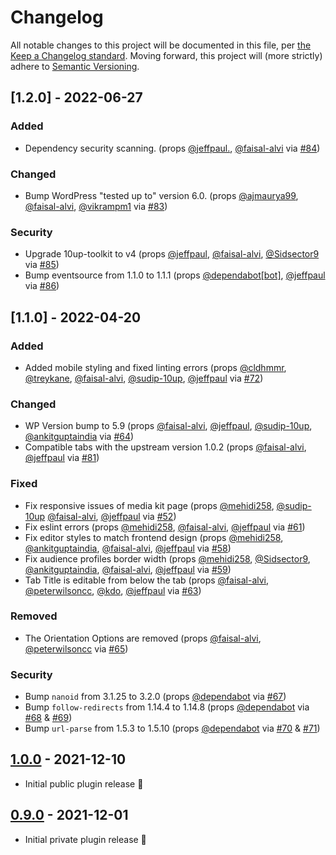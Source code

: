 # Changelog

All notable changes to this project will be documented in this file, per [the Keep a Changelog standard](http://keepachangelog.com/).  Moving forward, this project will (more strictly) adhere to [Semantic Versioning](http://semver.org/).

## [1.2.0] - 2022-06-27
### Added
- Dependency security scanning. (props [@jeffpaul.](https://github.com/jeffpaul), [@faisal-alvi](https://github.com/faisal-alvi) via [#84](https://github.com/10up/publisher-media-kit/pull/84))

### Changed
- Bump WordPress "tested up to" version 6.0. (props [@ajmaurya99](https://github.com/ajmaurya99), [@faisal-alvi](https://github.com/faisal-alvi), [@vikrampm1](https://github.com/vikrampm1) via [#83](https://github.com/10up/publisher-media-kit/pull/83))

### Security
- Upgrade 10up-toolkit to v4 (props [@jeffpaul](https://github.com/jeffpaul), [@faisal-alvi](https://github.com/faisal-alvi), [@Sidsector9](https://github.com/Sidsector9) via [#85](https://github.com/10up/publisher-media-kit/pull/85))
- Bump eventsource from 1.1.0 to 1.1.1 (props [@dependabot[bot]](https://github.com/apps/dependabot), [@jeffpaul](https://github.com/jeffpaul) via [#86](https://github.com/10up/publisher-media-kit/pull/86))

## [1.1.0] - 2022-04-20
### Added
- Added mobile styling and fixed linting errors (props [@cldhmmr](https://github.com/cldhmmr), [@treykane](https://github.com/treykane), [@faisal-alvi](https://github.com/faisal-alvi), [@sudip-10up](https://github.com/sudip-10up), [@jeffpaul](https://github.com/jeffpaul) via [#72](https://github.com/10up/publisher-media-kit/pull/72))

### Changed
- WP Version bump to 5.9 (props [@faisal-alvi](https://github.com/faisal-alvi), [@jeffpaul](https://github.com/jeffpaul), [@sudip-10up](https://github.com/sudip-10up), [@ankitguptaindia](https://github.com/ankitguptaindia) via [#64](https://github.com/10up/publisher-media-kit/pull/64))
- Compatible tabs with the upstream version 1.0.2 (props [@faisal-alvi](https://github.com/faisal-alvi), [@jeffpaul](https://github.com/jeffpaul) via [#81](https://github.com/10up/publisher-media-kit/pull/81))

### Fixed
- Fix responsive issues of media kit page (props [@mehidi258](https://github.com/mehidi258), [@sudip-10up](https://github.com/sudip-10up) [@faisal-alvi](https://github.com/faisal-alvi), [@jeffpaul](https://github.com/jeffpaul) via [#52](https://github.com/10up/publisher-media-kit/pull/52))
- Fix eslint errors (props [@mehidi258](https://github.com/mehidi258), [@faisal-alvi](https://github.com/faisal-alvi), [@jeffpaul](https://github.com/jeffpaul) via [#61](https://github.com/10up/publisher-media-kit/pull/61))
- Fix editor styles to match frontend design (props [@mehidi258](https://github.com/mehidi258), [@ankitguptaindia](https://github.com/ankitguptaindia), [@faisal-alvi](https://github.com/faisal-alvi), [@jeffpaul](https://github.com/jeffpaul) via [#58](https://github.com/10up/publisher-media-kit/pull/58))
- Fix audience profiles border width (props [@mehidi258](https://github.com/mehidi258), [@Sidsector9](https://github.com/Sidsector9), [@ankitguptaindia](https://github.com/ankitguptaindia), [@faisal-alvi](https://github.com/faisal-alvi), [@jeffpaul](https://github.com/jeffpaul) via [#59](https://github.com/10up/publisher-media-kit/pull/59))
- Tab Title is editable from below the tab (props [@faisal-alvi](https://github.com/faisal-alvi), [@peterwilsoncc](https://github.com/peterwilsoncc), [@kdo](https://github.com/kdo), [@jeffpaul](https://github.com/jeffpaul) via [#63](https://github.com/10up/publisher-media-kit/pull/63))

### Removed
- The Orientation Options are removed (props [@faisal-alvi](https://github.com/faisal-alvi), [@peterwilsoncc](https://github.com/peterwilsoncc) via [#65](https://github.com/10up/publisher-media-kit/pull/65))

### Security
- Bump `nanoid` from 3.1.25 to 3.2.0 (props [@dependabot](https://github.com/apps/dependabot) via [#67](https://github.com/10up/publisher-media-kit/pull/67))
- Bump `follow-redirects` from 1.14.4 to 1.14.8 (props [@dependabot](https://github.com/apps/dependabot) via [#68](https://github.com/10up/publisher-media-kit/pull/68) & [#69](https://github.com/10up/publisher-media-kit/pull/69))
- Bump `url-parse` from 1.5.3 to 1.5.10 (props [@dependabot](https://github.com/apps/dependabot) via [#70](https://github.com/10up/publisher-media-kit/pull/70) & [#71](https://github.com/10up/publisher-media-kit/pull/71))

## [1.0.0] - 2021-12-10
- Initial public plugin release 🎉

## [0.9.0] - 2021-12-01
- Initial private plugin release 🎉

[Unreleased]: https://github.com/10up/publisher-media-kit/compare/trunk...develop
[1.0.0]: https://github.com/10up/publisher-media-kit/compare/0.9.0...1.0.0
[0.9.0]: https://github.com/10up/publisher-media-kit/tree/0.9.0
